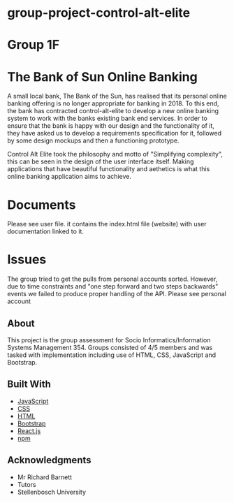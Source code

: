 # group-project-control-alt-elite
# Group 1F

# The Bank of Sun Online Banking

A small local bank, The Bank of the Sun, has realised that its personal online banking offering is no longer
appropriate for banking in 2018. To this end, the bank has contracted control-alt-elite  to develop a new online
banking system to work with the banks existing bank end services. In order to ensure that the bank is happy
with our design and the functionality of it, they have asked us to develop a requirements specification for it,
followed by some design mockups and then a functioning prototype.

Control Alt Elite took the philosophy and motto of "Simplifying complexity", this can be seen in the design of the user interface itself. Making applications that have beautiful functionality and aethetics is what this online banking application aims to achieve.


# Documents
Please see user file. it contains the index.html file (website) with user documentation linked to it. 

# Issues
The group tried to get the pulls from personal accounts sorted. However, due to time constraints and "one step forward and two steps backwards" events we failed to produce proper handling of the API. Please see personal account 

## About

This project is the group assessment for Socio Informatics/Information Systems Management 354. Groups consisted of 4/5 members and was tasked with implementation including use of HTML, CSS, JavaScript and Bootstrap. 


## Built With

* [JavaScript](https://www.javascript.com/) 
* [CSS](https://en.wikipedia.org/wiki/Cascading_Style_Sheets) 
* [HTML](https://en.wikipedia.org/wiki/HTML) 
* [Bootstrap](https://getbootstrap.com/)
* [React.js](https://reactjs.org/)
* [npm](https://www.npmjs.com)


## Acknowledgments

* Mr Richard Barnett
* Tutors
* Stellenbosch University 
